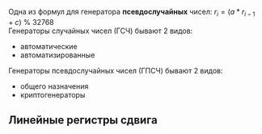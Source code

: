 Одна из формул для генератора **псевдослучайных** чисел: $r_i=(a*r_{i-1}+c)$ % $32768$  
Генераторы случайных чисел (ГСЧ) бывают 2 видов:
- автоматические
- автоматизированные
  
Генераторы псевдослучайных чисел (ГПСЧ) бывают 2 видов:
- общего назначения
- криптогенераторы
## Линейные регистры сдвига


